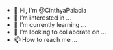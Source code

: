 - 👋 Hi, I’m @CinthyaPalacia
- 👀 I’m interested in ...
- 🌱 I’m currently learning ...
- 💞️ I’m looking to collaborate on ...
- 📫 How to reach me ...

<!---
CinthyaPalacia/CinthyaPalacia is a ✨ special ✨ repository because its `README.md` (this file) appears on your GitHub profile.
You can click the Preview link to take a look at your changes.
--->
